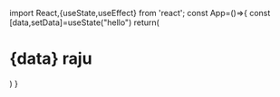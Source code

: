 
import React,{useState,useEffect} from 'react';
const App=()=>{
const [data,setData]=useState("hello")
return(
<h1>{data} raju</h1>
)
}
